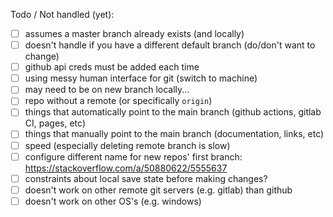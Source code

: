 Todo / Not handled (yet):
- [ ] assumes a master branch already exists (and locally)
- [ ] doesn't handle if you have a different default branch (do/don't want to change)
- [ ] github api creds must be added each time
- [ ] using messy human interface for git (switch to machine)
- [ ] may need to be on new branch locally...
- [ ] repo without a remote (or specifically `origin`)
- [ ] things that automatically point to the main branch (github actions, gitlab CI, pages, etc)
- [ ] things that manually point to the main branch (documentation, links, etc)
- [ ] speed (especially deleting remote branch is slow)
- [ ] configure different name for new repos' first branch: https://stackoverflow.com/a/50880622/5555637
- [ ] constraints about local save state before making changes?
- [ ] doesn't work on other remote git servers (e.g. gitlab) than github
- [ ] doesn't work on other OS's (e.g. windows)

